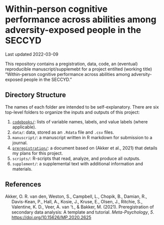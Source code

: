 Within-person cognitive performance across abilities among
adversity-exposed people in the SECCYD
================

Last updated 2022-03-09

This repository contains a pregistration, data, code, an (eventual)
reproducible manuscript/supplemebt for a project entilted (working
title) “Within-person cognitive performance across abilities among
adversity-exposed people in the SECCYD.”

## Directory Structure

The names of each folder are intended to be self-explanatory. There are
six top-level folders to organize the inputs and outputs of this
project:

1.  [`codebooks/`](codebooks/README.md): lists of variable names,
    labels, and value labels (where applicable).
2.  `data/`: data, stored as an `.Rdata` file and `.csv` files.
3.  `manuscript/`: a manuscript written in R markdown for submission to
    a journal.
4.  [`preregistration/`](preregistration/README.md): a document based on
    (Akker et al., 2021) that details my plans for this project.
5.  `scripts/`: R-scripts that read, analyze, and produce all outputs.
6.  `supplement/`: a supplemental text with additional information and
    materials.

## References

<div id="refs" class="references csl-bib-body hanging-indent"
line-spacing="2">

<div id="ref-akker2021" class="csl-entry">

Akker, O. R. van den, Weston, S., Campbell, L., Chopik, B., Damian, R.,
Davis-Kean, P., Hall, A., Kosie, J., Kruse, E., Olsen, J., Ritchie, S.,
Valentine, K. D., Veer, A. van ’t., & Bakker, M. (2021). Preregistration
of secondary data analysis: A template and tutorial. *Meta-Psychology*,
*5*. <https://doi.org/10.15626/MP.2020.2625>

</div>

</div>
